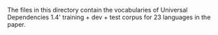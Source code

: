 The files in this directory contain the vocabularies of Universal Dependencies 1.4' training + dev + test corpus for 23 languages in the paper.
